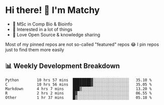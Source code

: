 # Hi there! 👋 I'm Matchy

- 🧬 MSc in Comp Bio & Bioinfo
- 🎈 Interested in a lot of things
- 💜 Love Open Source & knowledge sharing

Most of my pinned repos are not so-called "featured" repos 😂 I pin repos just to find them more easily

## 📊 Weekly Development Breakdown

<!--START_SECTION:waka-->

```text
Python        10 hrs 57 mins  ████████▓░░░░░░░░░░░░░░░░   35.10 %
C             10 hrs 56 mins  ████████▓░░░░░░░░░░░░░░░░   35.05 %
Markdown      4 hrs 7 mins    ███▒░░░░░░░░░░░░░░░░░░░░░   13.20 %
R             2 hrs 2 mins    █▓░░░░░░░░░░░░░░░░░░░░░░░   06.55 %
Other         1 hr 37 mins    █▒░░░░░░░░░░░░░░░░░░░░░░░   05.18 %
```

<!--END_SECTION:waka-->

